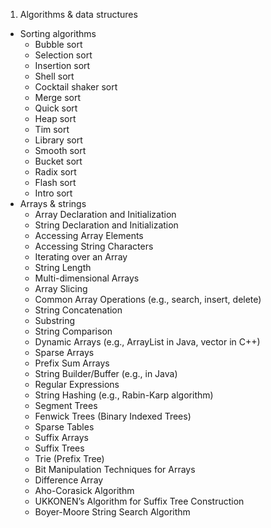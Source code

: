 ﻿1. Algorithms & data structures
  - Sorting algorithms
    - Bubble sort
    - Selection sort
    - Insertion sort
    - Shell sort
    - Cocktail shaker sort
    - Merge sort
    - Quick sort
    - Heap sort
    - Tim sort
    - Library sort
    - Smooth sort
    - Bucket sort
    - Radix sort
    - Flash sort
    - Intro sort
  - Arrays & strings
    - Array Declaration and Initialization
    - String Declaration and Initialization
    - Accessing Array Elements
    - Accessing String Characters
    - Iterating over an Array
    - String Length
    - Multi-dimensional Arrays
    - Array Slicing
    - Common Array Operations (e.g., search, insert, delete)
    - String Concatenation
    - Substring
    - String Comparison
    - Dynamic Arrays (e.g., ArrayList in Java, vector in C++)
    - Sparse Arrays
    - Prefix Sum Arrays
    - String Builder/Buffer (e.g., in Java)
    - Regular Expressions
    - String Hashing (e.g., Rabin-Karp algorithm)
    - Segment Trees
    - Fenwick Trees (Binary Indexed Trees)
    - Sparse Tables
    - Suffix Arrays
    - Suffix Trees
    - Trie (Prefix Tree)
    - Bit Manipulation Techniques for Arrays
    - Difference Array
    - Aho-Corasick Algorithm
    - UKKONEN’s Algorithm for Suffix Tree Construction
    - Boyer-Moore String Search Algorithm